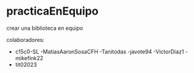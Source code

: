 # practicaEnEquipo
crear una biblioteca en equipo

colaboradores:
- c15c0-SL
-MatiasAaronSosaCFH
-Tanitodas
-javote94
-VictorDiaz1
-mikefink22
- tit02023
